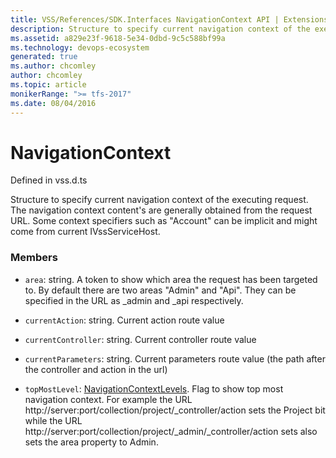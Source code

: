```yaml
---
title: VSS/References/SDK.Interfaces NavigationContext API | Extensions for Azure DevOps Services
description: Structure to specify current navigation context of the executing request. The navigation context content&#x27;s are generally obtained from the request URL. Some context specifiers such as &quot;Account&quot; can be implicit and might come from current IVssServiceHost.
ms.assetid: a829e23f-9618-5e34-0dbd-9c5c588bf99a
ms.technology: devops-ecosystem
generated: true
ms.author: chcomley
author: chcomley
ms.topic: article
monikerRange: ">= tfs-2017"
ms.date: 08/04/2016
---
```


# NavigationContext

Defined in vss.d.ts

Structure to specify current navigation context of the executing request. The navigation context content&#x27;s are generally obtained from the request URL. Some context specifiers such as &quot;Account&quot; can be implicit and might come from current IVssServiceHost.

### Members

- `area`: string. A token to show which area the request has been targeted to. By default there are two areas &quot;Admin&quot; and &quot;Api&quot;. They can be specified in the URL as \_admin and \_api respectively.

- `currentAction`: string. Current action route value

- `currentController`: string. Current controller route value

- `currentParameters`: string. Current parameters route value (the path after the controller and action in the url)

- `topMostLevel`: [NavigationContextLevels](../../../VSS/References/SDK_Interfaces/NavigationContextLevels.md). Flag to show top most navigation context. For example the URL http://server:port/collection/project/\_controller/action sets the Project bit while the URL http://server:port/collection/project/\_admin/\_controller/action sets also sets the area property to Admin.
